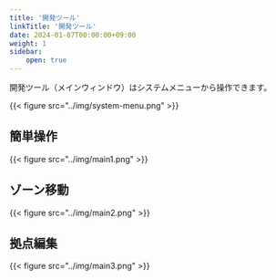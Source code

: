 ```yaml
---
title: '開発ツール'
linkTitle: '開発ツール'
date: 2024-01-07T00:00:00+09:00
weight: 1
sidebar:
    open: true
---
```


開発ツール（メインウィンドウ）はシステムメニューから操作できます。

{{< figure src="../img/system-menu.png" >}}

## 簡単操作

{{< figure src="../img/main1.png" >}}

## ゾーン移動

{{< figure src="../img/main2.png" >}}

## 拠点編集

{{< figure src="../img/main3.png" >}}
